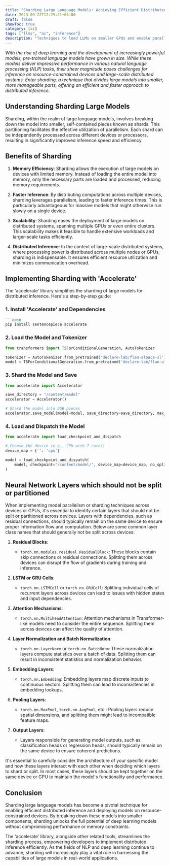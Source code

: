 ```yaml
---
title: "Sharding Large Language Models: Achieving Efficient Distributed Inference"
date: 2023-09-22T12:29:21+08:00
draft: false
ShowToc: true
category: [ai]
tags: ["llms", "ai", "inference"]
description: "Techniques to load LLMs on smaller GPUs and enable parallel inference using Hugging Face Accelerate"
---
```


*With the rise of deep learning and the development of increasingly powerful models, pre-trained language models have grown in size. While these models deliver impressive performance in various natural language processing (NLP) tasks, their sheer magnitude poses challenges for inference on resource-constrained devices and large-scale distributed systems. Enter sharding, a technique that divides large models into smaller, more manageable parts, offering an efficient and faster approach to distributed inference.*

## **Understanding Sharding Large Models**

Sharding, within the realm of large language models, involves breaking down the model into smaller, self-contained pieces known as shards. This partitioning facilitates the effective utilization of parallelism. Each shard can be independently processed across different devices or processors, resulting in significantly improved inference speed and efficiency.

## **Benefits of Sharding**

1. **Memory Efficiency**: Sharding allows the execution of large models on devices with limited memory. Instead of loading the entire model into memory, only the necessary parts are loaded and processed, reducing memory requirements.

2. **Faster Inference**: By distributing computations across multiple devices, sharding leverages parallelism, leading to faster inference times. This is particularly advantageous for massive models that might otherwise run slowly on a single device.

3. **Scalability**: Sharding eases the deployment of large models on distributed systems, spanning multiple GPUs or even entire clusters. This scalability makes it feasible to handle extensive workloads and larger-scale tasks efficiently.

4. **Distributed Inference**: In the context of large-scale distributed systems, where processing power is distributed across multiple nodes or GPUs, sharding is indispensable. It ensures efficient resource utilization and minimizes communication overhead.

## **Implementing Sharding with 'Accelerate'**

The 'accelerate' library simplifies the sharding of large models for distributed inference. Here's a step-by-step guide:

### **1. Install 'Accelerate' and Dependencies**

```markdown
```bash
pip install sentencepiece accelerate
```

### **2. Load the Model and Tokenizer**

```python
from transformers import T5ForConditionalGeneration, AutoTokenizer

tokenizer = AutoTokenizer.from_pretrained('declare-lab/flan-alpaca-xl')
model = T5ForConditionalGeneration.from_pretrained('declare-lab/flan-alpaca-xl')
```

### **3. Shard the Model and Save**

```python
from accelerate import Accelerator

save_directory = "/content/model"
accelerator = Accelerator()

# Shard the model into 2GB pieces
accelerator.save_model(model=model, save_directory=save_directory, max_shard_size="2GB")
```

### **4. Load and Dispatch the Model**

```python
from accelerate import load_checkpoint_and_dispatch

# Choose the device (e.g., CPU with 7 cores)
device_map = {'': 'cpu'}

model = load_checkpoint_and_dispatch(
    model, checkpoint="/content/model/", device_map=device_map, no_split_module_classes=['Block']
)
```

## Neural Network Layers which should not be split or partitioned

When implementing model parallelism or sharding techniques across devices or GPUs, it's essential to identify certain layers that should not be split or partitioned across devices. Layers with dependencies, such as residual connections, should typically remain on the same device to ensure proper information flow and computation. Below are some common layer class names that should generally not be split across devices:

1. **Residual Blocks**:
   - `torch.nn.modules.residual.ResidualBlock`: These blocks contain skip connections or residual connections. Splitting them across devices can disrupt the flow of gradients during training and inference.

2. **LSTM or GRU Cells**:
   - `torch.nn.LSTMCell` or `torch.nn.GRUCell`: Splitting individual cells of recurrent layers across devices can lead to issues with hidden states and input dependencies.

3. **Attention Mechanisms**:
   - `torch.nn.MultiheadAttention`: Attention mechanisms in Transformer-like models need to consider the entire sequence. Splitting them across devices can affect the quality of attention.

4. **Layer Normalization and Batch Normalization**:
   - `torch.nn.LayerNorm` or `torch.nn.BatchNorm`: These normalization layers compute statistics over a batch of data. Splitting them can result in inconsistent statistics and normalization behavior.

5. **Embedding Layers**:
   - `torch.nn.Embedding`: Embedding layers map discrete inputs to continuous vectors. Splitting them can lead to inconsistencies in embedding lookups.

6. **Pooling Layers**:
   - `torch.nn.MaxPool`, `torch.nn.AvgPool`, etc.: Pooling layers reduce spatial dimensions, and splitting them might lead to incompatible feature maps.

7. **Output Layers**:
   - Layers responsible for generating model outputs, such as classification heads or regression heads, should typically remain on the same device to ensure coherent predictions.

It's essential to carefully consider the architecture of your specific model and how these layers interact with each other when deciding which layers to shard or split. In most cases, these layers should be kept together on the same device or GPU to maintain the model's functionality and performance.

## **Conclusion**

Sharding large language models has become a pivotal technique for enabling efficient distributed inference and deploying models on resource-constrained devices. By breaking down these models into smaller components, sharding unlocks the full potential of deep learning models without compromising performance or memory constraints.

The 'accelerate' library, alongside other related tools, streamlines the sharding process, empowering developers to implement distributed inference efficiently. As the fields of NLP and deep learning continue to advance, sharding will increasingly play a vital role in harnessing the capabilities of large models in real-world applications.